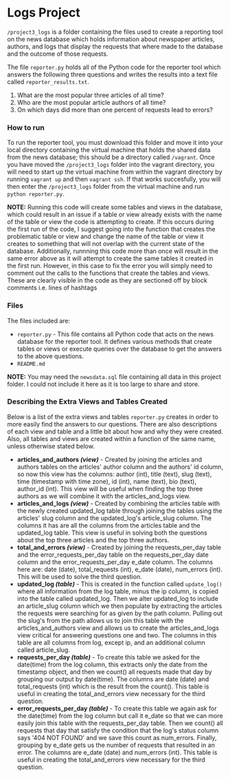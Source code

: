 # Logs Project

`/project3_logs` is a folder containing the files used to create a reporting tool on the news database which holds information about newspaper articles, authors, and logs that display the requests that where made to the database and the outcome of those requests. 

The file `reporter.py` holds all of the Python code for the reporter tool which answers the following three questions and writes the results into a text file called `reporter_results.txt`.

1. What are the most popular three articles of all time?
2. Who are the most popular article authors of all time?
3. On which days did more than one percent of requests lead to errors?

### How to run

To run the reporter tool, you must download this folder and move it into your local directory containing the virtual machine that holds the shared data from the news database; this should be a directory called `/vagrant`. Once you have moved the `/project3_logs` folder into the vagrant directory, you will need to start up the virtual machine from within the vagrant directory by running `vagrant up` and then `vagrant ssh`. If that works succesfully, you will then enter the `/project3_logs` folder from the virtual machine and run `python reporter.py`.

__NOTE:__ Running this code will create some tables and views in the database, which could result in an issue if a table or view already exists with the name of the table or view the code is attempting to create. If this occurs during the first run of the code, I suggest going into the function that creates the problematic table or view and change the name of the table or view it creates to something that will not overlap with the current state of the database. Additionally, runnning this code more than once will result in the same error above as it will attempt to create the same tables it created in the first run. However, in this case to fix the error you will simply need to comment out the calls to the functions that create the tables and views. These are clearly visible in the code as they are sectioned off by block comments i.e. lines of hashtags      

### Files

The files included are: 
* `reporter.py` - This file contains all Python code that acts on the news database for the reporter tool. It defines various methods that create tables or views or execute queries over the database to get the answers to the above questions.
* `README.md` 

__NOTE:__ You may need the `newsdata.sql` file containing all data in this project folder. I could not include it here as it is too large to share and store.

### Describing the Extra Views and Tables Created

Below is a list of the extra views and tables `reporter.py` creates in order to more easily find the answers to our questions. There are also descriptions of each view and table and a little bit about how and why they were created. Also, all tables and views are created within a function of the same name, unless otherwise stated below.
* __articles_and_authors *(view)*__ - Created by joining the articles and authors tables on the articles' author column and the authors' id column, so now this view has the columns: author (int), title (text), slug (text), time (timestamp with time zone), id (int), name (text), bio (text), author_id (int). This view will be useful when finding the top three authors as we will combine it with the articles_and_logs view.
* __articles_and_logs *(view)*__ - Created by combining the articles table with the newly created updated_log table through joining the tables using the articles' slug column and the updated_log's article_slug column. The columns it has are all the columns from the articles table and the updated_log table. This view is useful in solving both the questions about the top three articles and the top three authors.
* __total_and_errors *(view)*__ - Created by joining the requests_per_day table and the error_requests_per_day table on the requests_per_day date column and the error_requests_per_day e_date column. The columns here are: date (date), total_requests (int), e_date (date), num_errors (int). This will be used to solve the third question.
* __updated_log *(table)*__ - This is created in the function called `update_log()` where all information from the log table, minus the ip column, is copied into the table called updated_log. Then we alter updated_log to include an article_slug column which we then populate by extracting the articles the requests were searching for as given by the path column. Pulling out the slug's from the path allows us to join this table with the articles_and_authors view and allows us to create the articles_and_logs view critical for answering questions one and two. The columns in this table are all columns from log, except ip, and an additional column called article_slug.
* __requests_per_day *(table)*__ - To create this table we asked for the date(time) from the log column, this extracts only the date from the timestamp object, and then we count() all requests made that day by grouping our output by date(time). The columns are date (date) and total_requests (int) which is the result from the count(). This table is useful in creating the total_and_errors view necessary for the third question.
* __error_requests_per_day *(table)*__ - To create this table we again ask for the date(time) from the log column but call it e_date so that we can more easily join this table with the requests_per_day table. Then we count() all requests that day that satisfy the condition that the log's status column says '404 NOT FOUND' and we save this count as num_errors. Finally, grouping by e_date gets us the number of requests that resulted in an error. The columns are e_date (date) and num_errors (int). This table is useful in creating the total_and_errors view necessary for the third question. 
